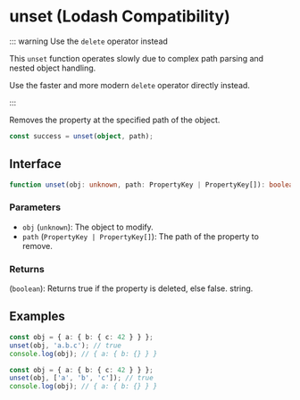 # unset (Lodash Compatibility)

::: warning Use the `delete` operator instead

This `unset` function operates slowly due to complex path parsing and nested object handling.

Use the faster and more modern `delete` operator directly instead.

:::

Removes the property at the specified path of the object.

```typescript
const success = unset(object, path);
```

## Interface

```typescript
function unset(obj: unknown, path: PropertyKey | PropertyKey[]): boolean;
```

### Parameters

- `obj` (`unknown`): The object to modify.
- `path` (`PropertyKey | PropertyKey[]`): The path of the property to remove.

### Returns

(`boolean`): Returns true if the property is deleted, else false.
string.

## Examples

```typescript
const obj = { a: { b: { c: 42 } } };
unset(obj, 'a.b.c'); // true
console.log(obj); // { a: { b: {} } }

const obj = { a: { b: { c: 42 } } };
unset(obj, ['a', 'b', 'c']); // true
console.log(obj); // { a: { b: {} } }
```
